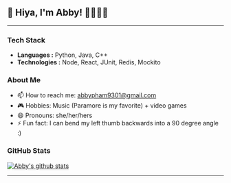 
## 👋 Hiya, I'm Abby! 👩🏻‍💻💜

---

### Tech Stack

-  **Languages :** Python, Java, C++
-  **Technologies :** Node, React, JUnit, Redis, Mockito

### About Me

- 📫 How to reach me: abbypham9301@gmail.com
- 🎮 Hobbies: Music (Paramore is my favorite) + video games
- 😄 Pronouns: she/her/hers
- ⚡ Fun fact: I can bend my left thumb backwards into a 90 degree angle :)

### GitHub Stats

[![Abby's github stats](https://github-readme-stats.vercel.app/api?username=abpham&count_private=true&theme=buefy&hide=issues,contribs,stars)](https://github.com/anuraghazra/github-readme-stats)

---
